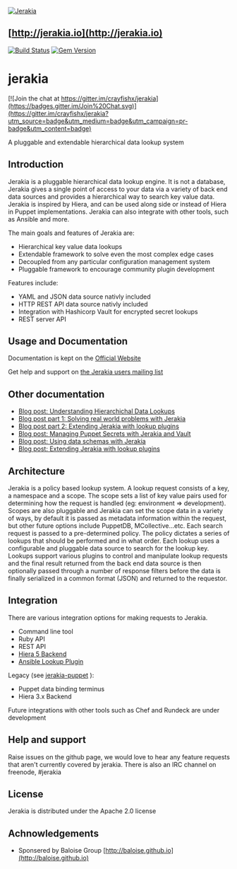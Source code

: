 [![Jerakia](http://jerakia.io/lerakia-logo.png)](http://jerakia.io)

## [http://jerakia.io](http://jerakia.io)


[![Build Status](https://travis-ci.org/crayfishx/jerakia.svg?branch=master)](https://travis-ci.org/crayfishx/jerakia) [![Gem Version](https://badge.fury.io/rb/jerakia.svg)](https://badge.fury.io/rb/jerakia)


jerakia
=========

[![Join the chat at https://gitter.im/crayfishx/jerakia](https://badges.gitter.im/Join%20Chat.svg)](https://gitter.im/crayfishx/jerakia?utm_source=badge&utm_medium=badge&utm_campaign=pr-badge&utm_content=badge)

A pluggable and extendable hierarchical data lookup system

## Introduction ##

Jerakia is a pluggable hierarchical data lookup engine.  It is not a database, Jerakia gives a single point of access to your data via a variety of back end data sources and provides a hierarchical way to search key value data.   Jerakia is inspired by Hiera, and can be used along side or instead of Hiera in Puppet implementations.  Jerakia can also integrate with other tools, such as Ansible and more.

The main goals and features of Jerakia are:

* Hierarchical key value data lookups
* Extendable framework to solve even the most complex edge cases
* Decoupled from any particular configuration management system
* Pluggable framework to encourage community plugin development

Features include:

* YAML and JSON data source nativly included
* HTTP REST API data source nativly included
* Integration with Hashicorp Vault for encrypted secret lookups
* REST server API

## Usage and Documentation ##

Documentation is kept on the [Official Website](http://jerakia.io)

Get help and support on [the Jerakia users mailing list](https://groups.google.com/a/enviatics.com/d/forum/jerakia-users)

## Other documentation ##
* [Blog post: Understanding Hierarchichal Data Lookups](https://www.craigdunn.org/2017/08/understanding-hierarchical-data-lookups/)
* [Blog post part 1: Solving real world problems with Jerakia](http://www.craigdunn.org/2015/09/solving-real-world-problems-with-jerakia/)
* [Blog post part 2: Extending Jerakia with lookup plugins](http://www.craigdunn.org/2015/09/extending-jerakia-with-lookup-plugins/)
* [Blog post: Managing Puppet Secrets with Jerakia and Vault](http://www.craigdunn.org/2017/04/managing-puppet-secrets-with-jerakia-and-vault/)
* [Blog post: Using data schemas with Jerakia](http://www.craigdunn.org/2016/03/using-data-schemas-with-jerakia-0-5/)
* [Blog post: Extending Jerakia with lookup plugins](http://www.craigdunn.org/2015/09/extending-jerakia-with-lookup-plugins/)

## Architecture ##

Jerakia is a policy based lookup system.  A lookup request consists of a key, a namespace and a scope.  The scope sets a list of key value pairs used for determining how the request is handled (eg: environment => development).  Scopes are also pluggable and Jerakia can set the scope data in a variety of ways, by default it is passed as metadata information within the request, but other future options include PuppetDB, MCollective...etc.  Each search request is passed to a pre-determined policy.  The policy dictates a series of lookups that should be performed and in what order.  Each lookup uses a configurable and pluggable data source to search for the lookup key.  Lookups support various plugins to control and manipulate lookup requests and the final result returned from the back end data source is then optionally passed through a number of response filters before the data is finally serialized in a common format (JSON) and returned to the requestor.

## Integration ##

There are various integration options for making requests to Jerakia.

* Command line tool
* Ruby API
* REST API
* [Hiera 5 Backend](http://forge.puppet.com/crayfishx/jerakia)
* [Ansible Lookup Plugin](https://github.com/crayfishx/ansible-jerakia)

Legacy (see [jerakia-puppet](https://github.com/crayfishx/jerakia-puppet) ):

* Puppet data binding terminus
* Hiera 3.x Backend

Future integrations with other tools such as Chef and Rundeck are under development

## Help and support ##

Raise issues on the github page, we would love to hear any feature requests that aren't currently covered by jerakia.  There is also an IRC channel on freenode, #jerakia


## License ##

Jerakia is distributed under the Apache 2.0 license

## Achnowledgements ##

* Sponsered by Baloise Group [http://baloise.github.io](http://baloise.github.io)


